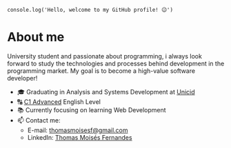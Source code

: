 `console.log('Hello, welcome to my GitHub profile! 😉')`

# About me

University student and passionate about programming, i always look forward to study the technologies and processes behind development in the programming market. My goal is to become a high-value software developer! 

- 🎓 Graduating in Analysis and Systems Development at [Unicid](https://www.unicid.edu.br/)
- 🔠 [C1 Advanced](https://cert.efset.org/jd3519) English Level
- 📚 Currently focusing on learning Web Development
- 📫 Contact me:
  - E-mail: thomasmoisesf@gmail.com
  - LinkedIn: [Thomas Moisés Fernandes](https://www.linkedin.com/in/thomas-moisesf/)
